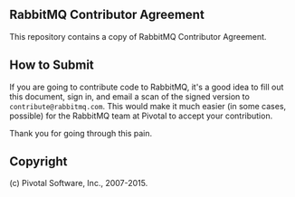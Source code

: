 ## RabbitMQ Contributor Agreement

This repository contains a copy of RabbitMQ Contributor Agreement.

## How to Submit

If you are going to contribute code to RabbitMQ, it's a good idea to fill out this
document, sign in, and email a scan of the signed version to `contribute@rabbitmq.com`.
This would make it much easier
(in some cases, possible) for the RabbitMQ team at Pivotal to accept your
contribution.

Thank you for going through this pain.


## Copyright

(c) Pivotal Software, Inc., 2007-2015.
